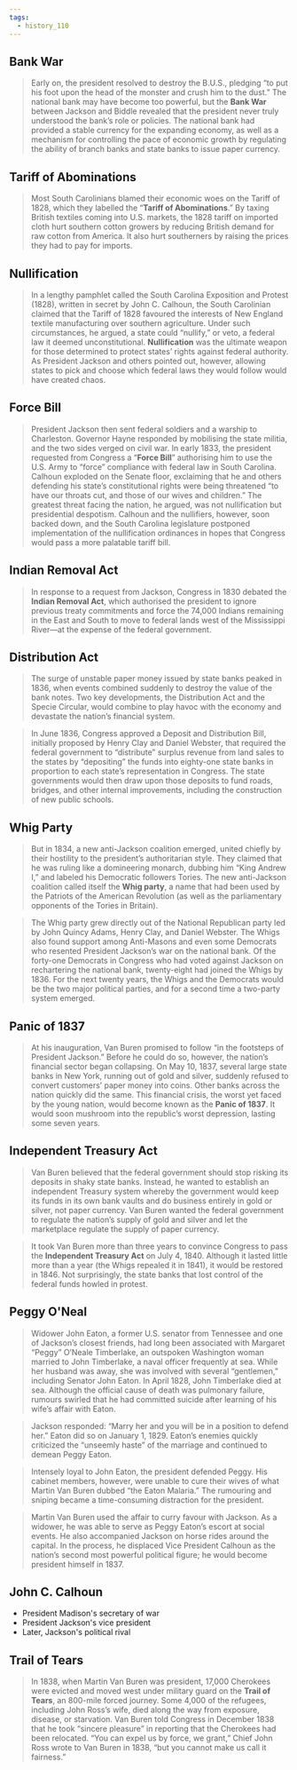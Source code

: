 ```yaml
---
tags:
  - history_110
---
```


## Bank War

> Early on, the president resolved to destroy the B.U.S., pledging “to put his foot upon the head of the monster and crush him to the dust.” The national bank may have become too powerful, but the **Bank War** between Jackson and Biddle revealed that the president never truly understood the bank’s role or policies. The national bank had provided a stable currency for the expanding economy, as well as a mechanism for controlling the pace of economic growth by regulating the ability of branch banks and state banks to issue paper currency.

## Tariff of Abominations

> Most South Carolinians blamed their economic woes on the Tariff of 1828, which they labelled the “**Tariff of Abominations**.” By taxing British textiles coming into U.S. markets, the 1828 tariff on imported cloth hurt southern cotton growers by reducing British demand for raw cotton from America. It also hurt southerners by raising the prices they had to pay for imports.

## Nullification

> In a lengthy pamphlet called the South Carolina Exposition and Protest (1828), written in secret by John C. Calhoun, the South Carolinian claimed that the Tariff of 1828 favoured the interests of New England textile manufacturing over southern agriculture. Under such circumstances, he argued, a state could “nullify,” or veto, a federal law it deemed unconstitutional. **Nullification** was the ultimate weapon for those determined to protect states’ rights against federal authority. As President Jackson and others pointed out, however, allowing states to pick and choose which federal laws they would follow would have created chaos.

## Force Bill

> President Jackson then sent federal soldiers and a warship to Charleston. Governor Hayne responded by mobilising the state militia, and the two sides verged on civil war. In early 1833, the president requested from Congress a “**Force Bill**” authorising him to use the U.S. Army to “force” compliance with federal law in South Carolina. Calhoun exploded on the Senate floor, exclaiming that he and others defending his state’s constitutional rights were being threatened “to have our throats cut, and those of our wives and children.” The greatest threat facing the nation, he argued, was not nullification but presidential despotism. Calhoun and the nullifiers, however, soon backed down, and the South Carolina legislature postponed implementation of the nullification ordinances in hopes that Congress would pass a more palatable tariff bill.

## Indian Removal Act

> In response to a request from Jackson, Congress in 1830 debated the **Indian Removal Act**, which authorised the president to ignore previous treaty commitments and force the 74,000 Indians remaining in the East and South to move to federal lands west of the Mississippi River—at the expense of the federal government.

## Distribution Act

> The surge of unstable paper money issued by state banks peaked in 1836, when events combined suddenly to destroy the value of the bank notes. Two key developments, the Distribution Act and the Specie Circular, would combine to play havoc with the economy and devastate the nation’s financial system.

> In June 1836, Congress approved a Deposit and Distribution Bill, initially proposed by Henry Clay and Daniel Webster, that required the federal government to “distribute” surplus revenue from land sales to the states by “depositing” the funds into eighty-one state banks in proportion to each state’s representation in Congress. The state governments would then draw upon those deposits to fund roads, bridges, and other internal improvements, including the construction of new public schools.

## Whig Party

> But in 1834, a new anti-Jackson coalition emerged, united chiefly by their hostility to the president’s authoritarian style. They claimed that he was ruling like a domineering monarch, dubbing him “King Andrew I,” and labeled his Democratic followers Tories. The new anti-Jackson coalition called itself the **Whig party**, a name that had been used by the Patriots of the American Revolution (as well as the parliamentary opponents of the Tories in Britain).

> The Whig party grew directly out of the National Republican party led by John Quincy Adams, Henry Clay, and Daniel Webster. The Whigs also found support among Anti-Masons and even some Democrats who resented President Jackson’s war on the national bank. Of the forty-one Democrats in Congress who had voted against Jackson on rechartering the national bank, twenty-eight had joined the Whigs by 1836. For the next twenty years, the Whigs and the Democrats would be the two major political parties, and for a second time a two-party system emerged.

## Panic of 1837

> At his inauguration, Van Buren promised to follow “in the footsteps of President Jackson.” Before he could do so, however, the nation’s financial sector began collapsing. On May 10, 1837, several large state banks in New York, running out of gold and silver, suddenly refused to convert customers’ paper money into coins. Other banks across the nation quickly did the same. This financial crisis, the worst yet faced by the young nation, would become known as the **Panic of 1837**. It would soon mushroom into the republic’s worst depression, lasting some seven years.

## Independent Treasury Act

> Van Buren believed that the federal government should stop risking its deposits in shaky state banks. Instead, he wanted to establish an independent Treasury system whereby the government would keep its funds in its own bank vaults and do business entirely in gold or silver, not paper currency. Van Buren wanted the federal government to regulate the nation’s supply of gold and silver and let the marketplace regulate the supply of paper currency.

> It took Van Buren more than three years to convince Congress to pass the **Independent Treasury Act** on July 4, 1840. Although it lasted little more than a year (the Whigs repealed it in 1841), it would be restored in 1846. Not surprisingly, the state banks that lost control of the federal funds howled in protest.

## Peggy O'Neal

> Widower John Eaton, a former U.S. senator from Tennessee and one of Jackson’s closest friends, had long been associated with Margaret “Peggy” O’Neale Timberlake, an outspoken Washington woman married to John Timberlake, a naval officer frequently at sea. While her husband was away, she was involved with several “gentlemen,” including Senator John Eaton. In April 1828, John Timberlake died at sea. Although the official cause of death was pulmonary failure, rumours swirled that he had committed suicide after learning of his wife’s affair with Eaton.

> Jackson responded: “Marry her and you will be in a position to defend her.” Eaton did so on January 1, 1829. Eaton’s enemies quickly criticized the “unseemly haste” of the marriage and continued to demean Peggy Eaton.

> Intensely loyal to John Eaton, the president defended Peggy. His cabinet members, however, were unable to cure their wives of what Martin Van Buren dubbed “the Eaton Malaria.” The rumouring and sniping became a time-consuming distraction for the president.

> Martin Van Buren used the affair to curry favour with Jackson. As a widower, he was able to serve as Peggy Eaton’s escort at social events. He also accompanied Jackson on horse rides around the capital. In the process, he displaced Vice President Calhoun as the nation’s second most powerful political figure; he would become president himself in 1837.

## John C. Calhoun

- President Madison's secretary of war
- President Jackson's vice president
- Later, Jackson's political rival

## Trail of Tears

> In 1838, when Martin Van Buren was president, 17,000 Cherokees were evicted and moved west under military guard on the **Trail of Tears**, an 800-mile forced journey. Some 4,000 of the refugees, including John Ross’s wife, died along the way from exposure, disease, or starvation. Van Buren told Congress in December 1838 that he took “sincere pleasure” in reporting that the Cherokees had been relocated. “You can expel us by force, we grant,” Chief John Ross wrote to Van Buren in 1838, “but you cannot make us call it fairness.”